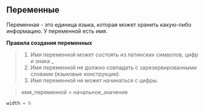 ## Переменные

Переменная - это единица языка, которая может хранить какую-либо информацию. У переменной есть имя.

**Правила создания переменных**
> 1. Имя переменной может состоять из латинских символов, цифр и знака _
> 2. Имя переменной не должно совпадать с зарезервированными словами (языковые конструкции).
> 3. Имя переменной не может начинаться с цифры.

> имя_переменной = начальное_значение

```python
width = 0
```